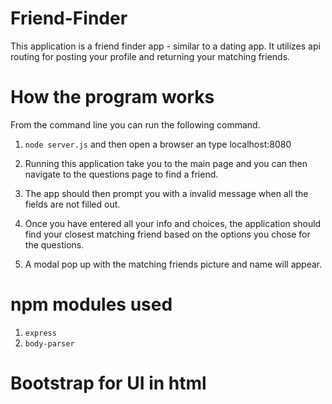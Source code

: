 # Friend-Finder

This application is a friend finder app - similar to a dating app. It utilizes api routing for posting your profile and returning your matching friends.

# How the program works

From the command line you can run the following command.
1. `node server.js` and then open a browser an type localhost:8080

2. Running this application take you to the main page and you can then navigate to the questions page to find a friend.

3. The app should then prompt you with a invalid message when all the fields are not filled out.

4. Once you have entered all your info and choices, the application should find your closest matching friend based on the options you chose for the questions.

5. A modal pop up with the matching friends picture and name will appear.

# npm modules used
1. `express`
2. `body-parser`

# Bootstrap for UI in html


